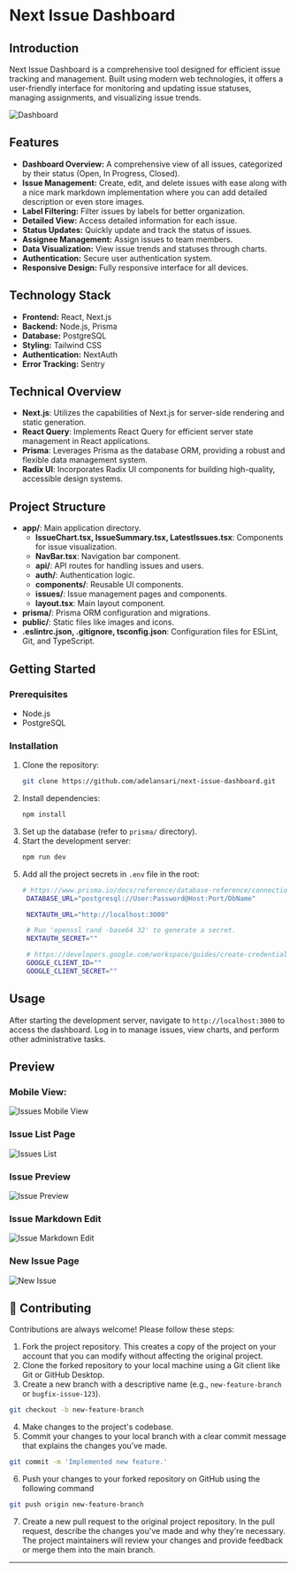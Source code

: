 # Next Issue Dashboard

## Introduction

Next Issue Dashboard is a comprehensive tool designed for efficient issue tracking and management. Built using modern web technologies, it offers a user-friendly interface for monitoring and updating issue statuses, managing assignments, and visualizing issue trends.

![Dashboard](./public/ReadMeImages/issue-dashboard.png)


## Features

- **Dashboard Overview:** A comprehensive view of all issues, categorized by their status (Open, In Progress, Closed).
- **Issue Management:** Create, edit, and delete issues with ease along with a nice mark markdown implementation where you can add detailed description or even store images.
- **Label Filtering:** Filter issues by labels for better organization.
- **Detailed View:** Access detailed information for each issue.
- **Status Updates:** Quickly update and track the status of issues.
- **Assignee Management:** Assign issues to team members.
- **Data Visualization:** View issue trends and statuses through charts.
- **Authentication:** Secure user authentication system.
- **Responsive Design:** Fully responsive interface for all devices.

## Technology Stack

- **Frontend:** React, Next.js
- **Backend:** Node.js, Prisma
- **Database:** PostgreSQL
- **Styling:** Tailwind CSS
- **Authentication:** NextAuth
- **Error Tracking:** Sentry

## Technical Overview
- **Next.js**: Utilizes the capabilities of Next.js for server-side rendering and static generation.
- **React Query**: Implements React Query for efficient server state management in React applications.
- **Prisma**: Leverages Prisma as the database ORM, providing a robust and flexible data management system.
- **Radix UI**: Incorporates Radix UI components for building high-quality, accessible design systems.

## Project Structure

- **app/**: Main application directory.
  - **IssueChart.tsx, IssueSummary.tsx, LatestIssues.tsx**: Components for issue visualization.
  - **NavBar.tsx**: Navigation bar component.
  - **api/**: API routes for handling issues and users.
  - **auth/**: Authentication logic.
  - **components/**: Reusable UI components.
  - **issues/**: Issue management pages and components.
  - **layout.tsx**: Main layout component.
- **prisma/**: Prisma ORM configuration and migrations.
- **public/**: Static files like images and icons.
- **.eslintrc.json, .gitignore, tsconfig.json**: Configuration files for ESLint, Git, and TypeScript.



## Getting Started

### Prerequisites

- Node.js
- PostgreSQL

### Installation

1. Clone the repository:
   ```bash
   git clone https://github.com/adelansari/next-issue-dashboard.git
   ```
2. Install dependencies:
   ```bash
   npm install
   ```
3. Set up the database (refer to `prisma/` directory).
4. Start the development server:
   ```bash
   npm run dev
   ```
5. Add all the project secrets in `.env` file in the root:
   ```bash
   # https://www.prisma.io/docs/reference/database-reference/connection-urls
    DATABASE_URL="postgresql://User:Password@Host:Port/DbName"

    NEXTAUTH_URL="http://localhost:3000"

    # Run 'openssl rand -base64 32' to generate a secret. 
    NEXTAUTH_SECRET=""

    # https://developers.google.com/workspace/guides/create-credentials
    GOOGLE_CLIENT_ID=""
    GOOGLE_CLIENT_SECRET=""
   ```

## Usage

After starting the development server, navigate to `http://localhost:3000` to access the dashboard. Log in to manage issues, view charts, and perform other administrative tasks.

## Preview

### Mobile View:
![Issues Mobile View](./public/ReadMeImages/issue-mobile-view.png)

### Issue List Page
![Issues List](./public/ReadMeImages/issues-list.png)

### Issue Preview
![Issue Preview](./public/ReadMeImages/issues-preview.png)

### Issue Markdown Edit
![Issue Markdown Edit](./public/ReadMeImages/issue-markdown-edit.png)

### New Issue Page
![New Issue](./public/ReadMeImages/new-issue.png)



## 🤝 Contributing

Contributions are always welcome! Please follow these steps:
1. Fork the project repository. This creates a copy of the project on your account that you can modify without affecting the original project.
2. Clone the forked repository to your local machine using a Git client like Git or GitHub Desktop.
3. Create a new branch with a descriptive name (e.g., `new-feature-branch` or `bugfix-issue-123`).
```sh
git checkout -b new-feature-branch
```
4. Make changes to the project's codebase.
5. Commit your changes to your local branch with a clear commit message that explains the changes you've made.
```sh
git commit -m 'Implemented new feature.'
```
6. Push your changes to your forked repository on GitHub using the following command
```sh
git push origin new-feature-branch
```
7. Create a new pull request to the original project repository. In the pull request, describe the changes you've made and why they're necessary.
The project maintainers will review your changes and provide feedback or merge them into the main branch.

---